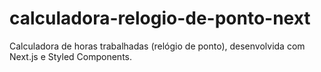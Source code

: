 # calculadora-relogio-de-ponto-next

Calculadora de horas trabalhadas (relógio de ponto), desenvolvida com Next.js e Styled Components.